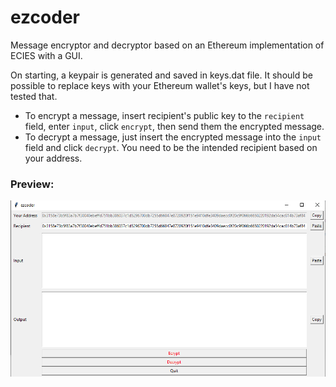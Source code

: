 # ezcoder
Message encryptor and decryptor based on an Ethereum implementation of ECIES with a GUI.

On starting, a keypair is generated and saved in keys.dat file. It should be possible to replace keys with your Ethereum wallet's keys, but I have not tested that.

* To encrypt a message, insert recipient's public key to the `recipient` field, enter `input`, click `encrypt`, then send them the encrypted message.
* To decrypt a message, just insert the encrypted message into the `input` field and click `decrypt`. You need to be the intended recipient based on your address.

### Preview:
![thumb](thumb.png)
